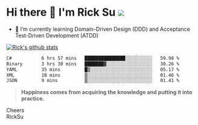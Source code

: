 # Hi there 👋 I'm Rick Su ![](https://komarev.com/ghpvc/?username=ricksu978)
<!--
**ricksu978/ricksu978** is a ✨ _special_ ✨ repository because its `README.md` (this file) appears on your GitHub profile.

Here are some ideas to get you started:

- 🔭 I’m currently working on ...
-->
- 🌱 I’m currently learning Domain-Driven Design (DDD) and Acceptance Test-Driven Development (ATDD)
<!--
- 👯 I’m looking to collaborate on ...
- 🤔 I’m looking for help with ...
- 💬 Ask me about ...
- 📫 How to reach me: ...
- 😄 Pronouns: ...
- ⚡ Fun fact: ...
-->
[![Rick's github stats](https://github-readme-stats.vercel.app/api?username=ricksu978&theme=dark)](https://github.com/ricksu978/ricksu978)

<!--START_SECTION:waka-->

```txt
C#           6 hrs 57 mins   ███████████████░░░░░░░░░░   59.98 %
Binary       3 hrs 30 mins   ███████▓░░░░░░░░░░░░░░░░░   30.26 %
YAML         35 mins         █▒░░░░░░░░░░░░░░░░░░░░░░░   05.17 %
XML          10 mins         ▒░░░░░░░░░░░░░░░░░░░░░░░░   01.46 %
JSON         9 mins          ▒░░░░░░░░░░░░░░░░░░░░░░░░   01.41 %
```

<!--END_SECTION:waka-->

> **Happiness comes from acquiring the knowledge and putting it into practice.**

Cheers  
RickSu 
